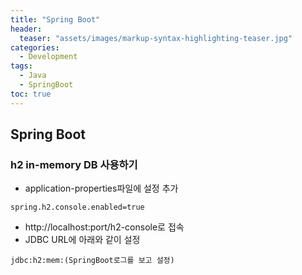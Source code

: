 ```yaml
---
title: "Spring Boot"
header:
  teaser: "assets/images/markup-syntax-highlighting-teaser.jpg"
categories:
  - Development
tags:
  - Java 
  - SpringBoot
toc: true
---
```


## Spring Boot

### h2 in-memory DB 사용하기

* application-properties파일에 설정 추가

```
spring.h2.console.enabled=true
```

* http://localhost:port/h2-console로 접속
* JDBC URL에 아래와 같이 설정

```
jdbc:h2:mem:(SpringBoot로그를 보고 설정)
```
